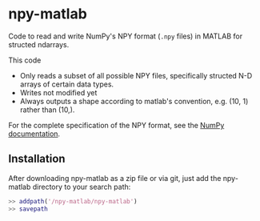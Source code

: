 # npy-matlab

Code to read and write NumPy's NPY format (`.npy` files) in MATLAB for structed ndarrays.

This code
- Only reads a subset of all possible NPY files, specifically structed N-D arrays of
  certain data types.
- Writes not modified yet
- Always outputs a shape according to matlab's convention, e.g. (10, 1)
  rather than (10,).
  
For the complete specification of the NPY format, see the [NumPy documentation](https://www.numpy.org/devdocs/reference/generated/numpy.lib.format.html).

## Installation
After downloading npy-matlab as a zip file or via git, just add the
npy-matlab directory to your search path:

```matlab
>> addpath('/npy-matlab/npy-matlab')  
>> savepath
```

